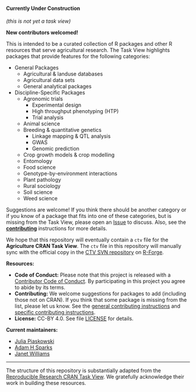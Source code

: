 #### Currently Under Construction

*(this is not yet a task view)*

**New contributors welcomed!**

This is intended to be a curated collection of R packages and other R resources that serve agricultural research. The Task View highlights packages that provide features for the following categories:

* General Packages   
  * Agricultural & landuse databases   
  * Agricultural data sets  
  * General analytical packages  
* Discipline-Specific Packages  
  * Agronomic trials  
      * Experimental design   
      * High throughput phenotyping (HTP)   
      * Trial analysis
  * Animal science  
  * Breeding & quantitative genetics  
    * Linkage mapping & QTL analysis   
    * GWAS  
    * Genomic prediction   
  * Crop growth models & crop modelling  
  * Entomology  
  * Food science  
  * Genotype-by-environment interactions  
  * Plant pathology  
  * Rural sociology  
  * Soil science  
  * Weed science  

Suggestions are welcome! If you think there should be another category or if you know of a package that fits into one of these categories, but is missing from the Task View, please open an [Issue][new-issue] to discuss. Also, see the **[contributing](.github/CONTRIBUTING.md)** instructions for more details. 

[new-issue]: https://github.com/jpiaskowski/ctv-agriculture/issues/new?template=package_suggestion.md

We hope that this repository will eventually contain a `ctv` file for the **Agriculture CRAN Task View**.
The `ctv` file in this repository will manually sync with the official copy in the [CTV SVN repository][ctv-svn] on [R-Forge][]. 

[ctv-svn]: https://r-forge.r-project.org/projects/ctv/

[R-Forge]: https://r-forge.r-project.org/


**Resources:**

* **Code of Conduct:** Please note that this project is released with a
[Contributor Code of Conduct](.github/CODE_OF_CONDUCT.md). By participating in this
project you agree to abide by its terms.
* **Contributing:** We welcome suggestions for packages to add (including those not on CRAN). If you think that some package is missing from the list, please let us know. See the [general contributing instructions](https://github.com/cran-task-views/ctv/blob/main/Contributing.md) and
[specific contributing instructions](.github/CONTRIBUTING.md). 
* **License:** CC-BY 4.0. See file [LICENSE](.github/LICENSE) for details.

**Current maintainers:**

* [Julia Piaskowski](@jpiaskowski)
* [Adam H Sparks](@adamhsparks)
* [Janet Williams](@janetw)


---------------------------------

The structure of this repository is substantially adapted from the [Reproducible Research CRAN Task View](https://github.com/jdblischak/reproducible-research-ctv). We gratefully acknowledge their work in building these resources.  

